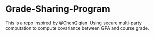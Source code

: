 # Grade-Sharing-Program
This is a repo inspired by @ChenQiqian. Using secure multi-party computation to compute covariance between GPA and course grade.

